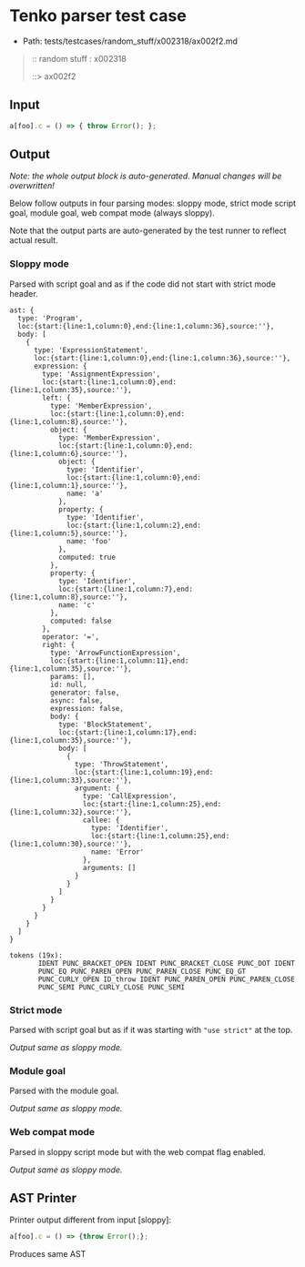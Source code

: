 # Tenko parser test case

- Path: tests/testcases/random_stuff/x002318/ax002f2.md

> :: random stuff : x002318
>
> ::> ax002f2

## Input

`````js
a[foo].c = () => { throw Error(); };
`````

## Output

_Note: the whole output block is auto-generated. Manual changes will be overwritten!_

Below follow outputs in four parsing modes: sloppy mode, strict mode script goal, module goal, web compat mode (always sloppy).

Note that the output parts are auto-generated by the test runner to reflect actual result.

### Sloppy mode

Parsed with script goal and as if the code did not start with strict mode header.

`````
ast: {
  type: 'Program',
  loc:{start:{line:1,column:0},end:{line:1,column:36},source:''},
  body: [
    {
      type: 'ExpressionStatement',
      loc:{start:{line:1,column:0},end:{line:1,column:36},source:''},
      expression: {
        type: 'AssignmentExpression',
        loc:{start:{line:1,column:0},end:{line:1,column:35},source:''},
        left: {
          type: 'MemberExpression',
          loc:{start:{line:1,column:0},end:{line:1,column:8},source:''},
          object: {
            type: 'MemberExpression',
            loc:{start:{line:1,column:0},end:{line:1,column:6},source:''},
            object: {
              type: 'Identifier',
              loc:{start:{line:1,column:0},end:{line:1,column:1},source:''},
              name: 'a'
            },
            property: {
              type: 'Identifier',
              loc:{start:{line:1,column:2},end:{line:1,column:5},source:''},
              name: 'foo'
            },
            computed: true
          },
          property: {
            type: 'Identifier',
            loc:{start:{line:1,column:7},end:{line:1,column:8},source:''},
            name: 'c'
          },
          computed: false
        },
        operator: '=',
        right: {
          type: 'ArrowFunctionExpression',
          loc:{start:{line:1,column:11},end:{line:1,column:35},source:''},
          params: [],
          id: null,
          generator: false,
          async: false,
          expression: false,
          body: {
            type: 'BlockStatement',
            loc:{start:{line:1,column:17},end:{line:1,column:35},source:''},
            body: [
              {
                type: 'ThrowStatement',
                loc:{start:{line:1,column:19},end:{line:1,column:33},source:''},
                argument: {
                  type: 'CallExpression',
                  loc:{start:{line:1,column:25},end:{line:1,column:32},source:''},
                  callee: {
                    type: 'Identifier',
                    loc:{start:{line:1,column:25},end:{line:1,column:30},source:''},
                    name: 'Error'
                  },
                  arguments: []
                }
              }
            ]
          }
        }
      }
    }
  ]
}

tokens (19x):
       IDENT PUNC_BRACKET_OPEN IDENT PUNC_BRACKET_CLOSE PUNC_DOT IDENT
       PUNC_EQ PUNC_PAREN_OPEN PUNC_PAREN_CLOSE PUNC_EQ_GT
       PUNC_CURLY_OPEN ID_throw IDENT PUNC_PAREN_OPEN PUNC_PAREN_CLOSE
       PUNC_SEMI PUNC_CURLY_CLOSE PUNC_SEMI
`````

### Strict mode

Parsed with script goal but as if it was starting with `"use strict"` at the top.

_Output same as sloppy mode._

### Module goal

Parsed with the module goal.

_Output same as sloppy mode._

### Web compat mode

Parsed in sloppy script mode but with the web compat flag enabled.

_Output same as sloppy mode._

## AST Printer

Printer output different from input [sloppy]:

````js
a[foo].c = () => {throw Error();};
````

Produces same AST
